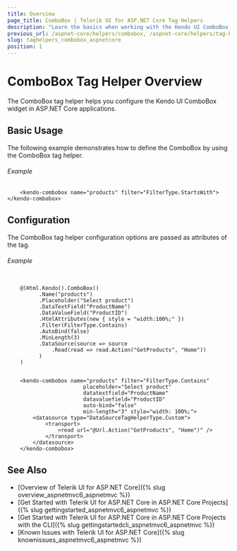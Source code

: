 ```yaml
---
title: Overview
page_title: ComboBox | Telerik UI for ASP.NET Core Tag Helpers
description: "Learn the basics when working with the Kendo UI ComboBox tag helper for ASP.NET Core (MVC 6 or ASP.NET Core MVC)."
previous_url: /aspnet-core/helpers/combobox, /aspnet-core/helpers/tag-helpers/combobox
slug: taghelpers_combobox_aspnetcore
position: 1
---
```


# ComboBox Tag Helper Overview

The ComboBox tag helper helps you configure the Kendo UI ComboBox widget in ASP.NET Core applications.

## Basic Usage

The following example demonstrates how to define the ComboBox by using the ComboBox tag helper.

###### Example

        <kendo-combobox name="products" filter="FilterType.StartsWith"></kendo-combobox>

## Configuration

The ComboBox tag helper configuration options are passed as attributes of the tag.

###### Example

```tab-cshtml

    @(Html.Kendo().ComboBox()
          .Name("products")
          .Placeholder("Select product")
          .DataTextField("ProductName")
          .DataValueField("ProductID")
          .HtmlAttributes(new { style = "width:100%;" })
          .Filter(FilterType.Contains)
          .AutoBind(false)
          .MinLength(3)
          .DataSource(source => source
              .Read(read => read.Action("GetProducts", "Home"))
          )
    )
```
```tab-tagHelper

    <kendo-combobox name="products" filter="FilterType.Contains"
                        placeholder="Select product"
                        datatextfield="ProductName"
                        datavaluefield="ProductID"
                        auto-bind="false"
                        min-length="3" style="width: 100%;">
        <datasource type="DataSourceTagHelperType.Custom">
            <transport>
                <read url="@Url.Action("GetProducts", "Home")" />
            </transport>
        </datasource>
    </kendo-combobox>
```

## See Also

* [Overview of Telerik UI for ASP.NET Core]({% slug overview_aspnetmvc6_aspnetmvc %})
* [Get Started with Telerik UI for ASP.NET Core in ASP.NET Core Projects]({% slug gettingstarted_aspnetmvc6_aspnetmvc %})
* [Get Started with Telerik UI for ASP.NET Core in ASP.NET Core Projects with the CLI]({% slug gettingstartedcli_aspnetmvc6_aspnetmvc %})
* [Known Issues with Telerik UI for ASP.NET Core]({% slug knownissues_aspnetmvc6_aspnetmvc %})
